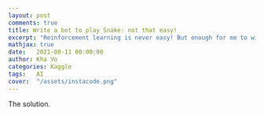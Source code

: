 ```yaml
---
layout: post
comments: true
title: Write a bot to play Snake: not that easy!
excerpt: "Reinforcement learning is never easy! But enough for me to win rank 9/875!"
mathjax: true
date:   2021-08-11 00:00:00
author: Kha Vo
categories: Kaggle
tags:	AI
cover:  "/assets/instacode.png"
---
```


The solution.
